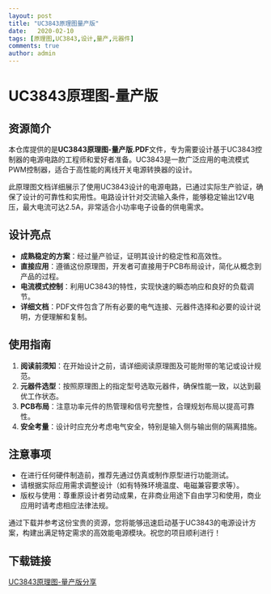 ```yaml
---
layout: post
title: "UC3843原理图量产版"
date:   2020-02-10
tags: [原理图,UC3843,设计,量产,元器件]
comments: true
author: admin
---
```

# UC3843原理图-量产版

## 资源简介

本仓库提供的是**UC3843原理图-量产版.PDF**文件，专为需要设计基于UC3843控制器的电源电路的工程师和爱好者准备。UC3843是一款广泛应用的电流模式PWM控制器，适合于高性能的离线开关电源转换器的设计。

此原理图文档详细展示了使用UC3843设计的电源电路，已通过实际生产验证，确保了设计的可靠性和实用性。电路设计针对交流输入条件，能够稳定输出12V电压，最大电流可达2.5A，非常适合小功率电子设备的供电需求。

## 设计亮点

- **成熟稳定的方案**：经过量产验证，证明其设计的稳定性和高效性。
- **直接应用**：遵循这份原理图，开发者可直接用于PCB布局设计，简化从概念到产品的过程。
- **电流模式控制**：利用UC3843的特性，实现快速的瞬态响应和良好的负载调节。
- **详细文档**：PDF文件包含了所有必要的电气连接、元器件选择和必要的设计说明，方便理解和复制。

## 使用指南

1. **阅读前须知**：在开始设计之前，请详细阅读原理图及可能附带的笔记或设计规范。
2. **元器件选型**：按照原理图上的指定型号选取元器件，确保性能一致，以达到最优工作状态。
3. **PCB布局**：注意功率元件的热管理和信号完整性，合理规划布局以提高可靠性。
4. **安全考量**：设计时应充分考虑电气安全，特别是输入侧与输出侧的隔离措施。

## 注意事项

- 在进行任何硬件制造前，推荐先通过仿真或制作原型进行功能测试。
- 请根据实际应用需求调整设计（如有特殊环境温度、电磁兼容要求等）。
- 版权与使用：尊重原设计者劳动成果，在非商业用途下自由学习和使用，商业应用时请考虑相应法律法规。

通过下载并参考这份宝贵的资源，您将能够迅速启动基于UC3843的电源设计方案，构建出满足特定需求的高效能电源模块。祝您的项目顺利进行！

## 下载链接

[UC3843原理图-量产版分享](https://pan.quark.cn/s/9b2162a52cf0)